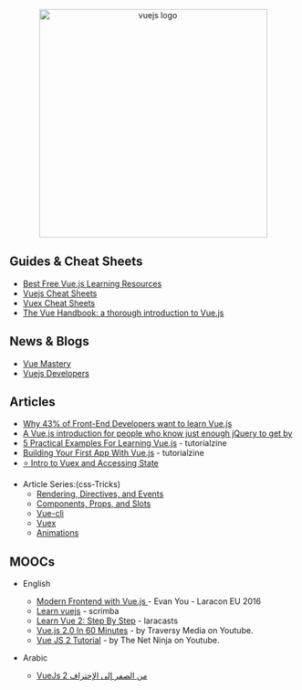 <p align="center">
  <img width="400" src="https://upload.wikimedia.org/wikipedia/commons/5/53/Vue.js_Logo.svg"  alt="vuejs logo">
</p>

## Guides & Cheat Sheets

- [Best Free Vue.js Learning Resources](http://whatpixel.com/vuejs-learning-resources/)
- [Vuejs Cheat Sheets](https://vuejs-tips.github.io/cheatsheet/)
- [Vuex Cheat Sheets](https://vuejs-tips.github.io/vuex-cheatsheet/)
- [The Vue Handbook: a thorough introduction to Vue.js](https://medium.freecodecamp.org/the-vue-handbook-a-thorough-introduction-to-vue-js-1e86835d8446)

## News & Blogs

- [Vue Mastery](https://medium.com/vue-mastery)
- [Vuejs Developers](https://vuejsdevelopers.com/)

## Articles

- [Why 43% of Front-End Developers want to learn Vue.js](https://medium.com/vue-mastery/why-43-of-front-end-developers-want-to-learn-vue-js-7f23348bc5be)
- [A Vue.js introduction for people who know just enough jQuery to get by](https://medium.freecodecamp.com/vue-js-introduction-for-people-who-know-just-enough-jquery-to-get-by-eab5aa193d77)
- [5 Practical Examples For Learning Vue.js](https://tutorialzine.com/2016/03/5-practical-examples-for-learning-vue-js) - tutorialzine
- [Building Your First App With Vue.js](https://tutorialzine.com/2016/08/building-your-first-app-with-vue-js) - tutorialzine
- [⭐️ Intro to Vuex and Accessing State](https://medium.com/vue-mastery/vuex-intro-tutorial-course-38ca0bca7ef4)

* Article Series:(css-Tricks)
  - [Rendering, Directives, and Events](https://css-tricks.com/intro-to-vue-1-rendering-directives-events/)
  - [Components, Props, and Slots](https://css-tricks.com/intro-to-vue-2-components-props-slots/)
  - [Vue-cli](https://css-tricks.com/intro-to-vue-3-vue-cli-lifecycle-hooks/)
  - [Vuex](https://css-tricks.com/intro-to-vue-4-vuex/)
  - [Animations](https://css-tricks.com/intro-to-vue-5-animations/)

## MOOCs

- English

  - [Modern Frontend with Vue.js ](https://www.youtube.com/watch?v=D_z-RAweP1k) - Evan You - Laracon EU 2016
  - [Learn vuejs](https://scrimba.com/g/glearnvue) - scrimba
  - [Learn Vue 2: Step By Step](https://laracasts.com/series/learn-vue-2-step-by-step) - laracasts
  - [Vue.js 2.0 In 60 Minutes](https://www.youtube.com/watch?v=z6hQqgvGI4Y&t=464s) - by Traversy Media on Youtube.
  - [Vue JS 2 Tutorial](https://www.youtube.com/playlist?list=PL4cUxeGkcC9gQcYgjhBoeQH7wiAyZNrYa) - by The Net Ninja on Youtube.


- Arabic

  - [VueJs 2 من الصفر إلى الإحتراف](https://www.youtube.com/playlist?list=PL1FWK-sgJ9eljz7Tm5SSUcCt5sxmwoFlC)
